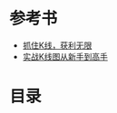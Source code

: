 # 参考书
* [抓住K线，获利无限](https://weread.qq.com/web/reader/39e32730813ab77b3g013a02kc81322c012c81e728d9d180)
* [实战K线图从新手到高手](https://weread.qq.com/web/reader/2ab3205071e429072ab8770kc81322c012c81e728d9d180)

# 目录
